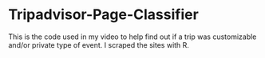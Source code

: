 # Tripadvisor-Page-Classifier
This is the code used in my video to help find out if a trip was customizable and/or private type of event.  I scraped the sites with R.  
